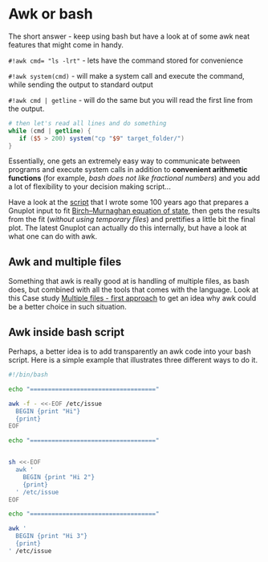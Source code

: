 # Awk or bash

The short answer - keep using bash but have a look at of some awk neat features that might come in handy.

`#!awk cmd= "ls -lrt"` - lets have the command stored for convenience

`#!awk system(cmd)` - will make a system call and execute the command, while sending the output to standard output

`#!awk cmd | getline` - will do the same but you will read the first line from the output.

``` awk
# then let's read all lines and do something
while (cmd | getline) {    
   if ($5 > 200) system("cp "$9" target_folder/")
}
```

Essentially, one gets an extremely easy way to communicate between programs and execute system calls in addition to **convenient arithmetic functions** (for example, _bash does not like fractional numbers_) and you add a lot of flexibility to your decision making script...

Have a look at the [script](./Case_studies/awk_gnuplot.md) that I wrote some 100 years ago that prepares a Gnuplot input to fit [Birch–Murnaghan equation of state](https://en.wikipedia.org/wiki/Birch%E2%80%93Murnaghan_equation_of_state), then gets the results from the fit (_without using temporary files_) and prettifies a little bit the final plot. The latest Gnuplot can actually do this internally, but have a look at what one can do with awk.

## Awk and multiple files
Something that awk is really good at is handling of multiple files, as bash does, but combined with all the tools that comes with the language. Look at this Case study [Multiple files - first approach](./Case_studies/multiple_files_I.md) to get an idea why awk could be a better choice in such situation.

## Awk inside bash script
Perhaps, a better idea is to add transparently an awk code into your bash script. Here is a simple example that illustrates three different ways to do it.

``` bash
#!/bin/bash

echo "==================================="

awk -f - <<-EOF /etc/issue
  BEGIN {print "Hi"}
  {print}
EOF

echo "==================================="


sh <<-EOF
  awk '
    BEGIN {print "Hi 2"}
    {print}
  ' /etc/issue
EOF

echo "==================================="

awk '
  BEGIN {print "Hi 3"}
  {print}
' /etc/issue
```

